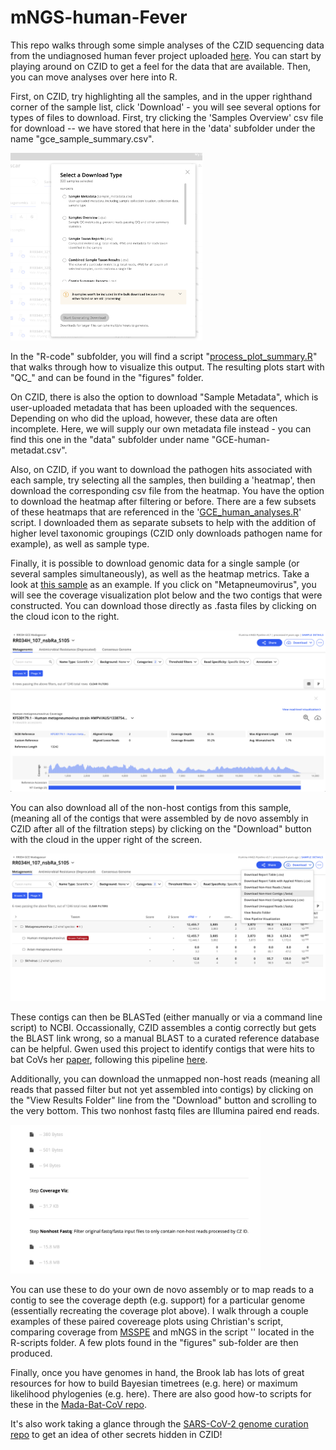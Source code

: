# mNGS-human-Fever

This repo walks through some simple analyses of the CZID sequencing data from the undiagnosed human fever project uploaded [here](https://czid.org/my_data?currentDisplay=table&currentTab=samples&mapSidebarTab=summary&projectId=516&showFilters=true&showStats=true&updatedAt=2022-01-06T04%3A24%3A21.974Z&workflow=short-read-mngs). You can start by playing around on CZID to get a feel for the data that are available. Then, you can move analyses over here into R.

First, on CZID, try highlighting all the samples, and in the upper righthand corner of the sample list, click 'Download' - you will see several options for types of files to download. First, try clicking the 'Samples Overview' csv file for download -- we have stored that here in the 'data' subfolder under the name "gce_sample_summary.csv". 

<img src=https://github.com/brooklabteam/mNGS-human-fever/blob/main/guide-pics/download-types.png  height="300">


In the "R-code" subfolder, you will find a script "[process_plot_summary.R](https://github.com/brooklabteam/mNGS-human-fever/blob/main/R-code/process_plot_summary.R)" that walks through how to visualize this output. The resulting plots start with "QC_" and can be found in the "figures" folder.

On CZID, there is also the option to download "Sample Metadata", which is user-uploaded metadata that has been uploaded with the sequences. Depending on who did the upload, however, these data are often incomplete. Here, we will supply our own metadata file instead - you can find this one in the "data" subfolder under name "GCE-human-metadat.csv". 

Also, on CZID, if you want to download the pathogen hits associated with each sample, try selecting all the samples, then building a 'heatmap', then download the corresponding csv file from the heatmap. You have the option to download the heatmap after filtering or before. There are a few subsets of these heatmaps that are referenced in the '[GCE_human_analyses.R](https://github.com/brooklabteam/mNGS-human-fever/blob/main/R-code/GCE_human_analyses.R)' script. I downloaded them as separate subsets to help with the addition of higher level taxonomic groupings (CZID only downloads pathogen name for example), as well as sample type.

Finally, it is possible to download genomic data for a single sample (or several samples simultaneously), as well as the heatmap metrics. Take a look at [this sample](https://czid.org/samples/23806) as an example. If you click on "Metapneumovirus", you will see the coverage visualization plot below and the two contigs that were constructed. You can download those directly as .fasta files by clicking on the cloud icon to the right. 

<img src=https://github.com/brooklabteam/mNGS-human-fever/blob/main/guide-pics/coverage-visualization.png  width="600">

You can also download all of the non-host contigs from this sample, (meaning all of the contigs that were assembled by de novo assembly in CZID after all of the filtration steps) by clicking on the "Download" button with the cloud in the upper right of the screen. 

<img src=https://github.com/brooklabteam/mNGS-human-fever/blob/main/guide-pics/all-contig-download.png  width="550">

These contigs can then be BLASTed (either manually or via a command line script) to NCBI. Occassionally, CZID assembles a contig correctly but gets the BLAST link wrong, so a manual BLAST to a curated reference database can be helpful. Gwen used this project to identify contigs that were hits to bat CoVs her [paper](https://www.frontiersin.org/articles/10.3389/fpubh.2022.786060/full), following this pipeline [here](https://github.com/brooklabteam/Mada-Bat-CoV/blob/main/contig-blast-directions.md).

Additionally, you can download the unmapped non-host reads (meaning all reads that passed filter but not yet assembled into contigs) by clicking on the "View Results Folder" line from the "Download" button and scrolling to the very bottom. This two nonhost fastq files are Illumina paired end reads. 

<img src=https://github.com/brooklabteam/mNGS-human-fever/blob/main/guide-pics/download-raw-reads.png  width="400">


You can use these to do your own de novo assembly or to map reads to a contig to see the coverage depth (e.g. support) for a particular genome (essentially recreating the coverage plot above). I walk through a couple examples of these paired covereage plots using Christian's script, comparing coverage from [MSSPE](https://www.nature.com/articles/s41564-019-0637-9) and mNGS in the script '' located in the R-scripts folder. A few plots found in the "figures" sub-folder are then produced.

Finally, once you have genomes in hand, the Brook lab has lots of great resources for how to build Bayesian timetrees (e.g. here) or maximum likelihood phylogenies (e.g. here). There are also good how-to scripts for these in the [Mada-Bat-CoV repo](https://github.com/brooklabteam/Mada-Bat-CoV).

It's also work taking a glance through the [SARS-CoV-2 genome curation repo](https://github.com/brooklabteam/SC2-genome-curation) to get an idea of other secrets hidden in CZID!






